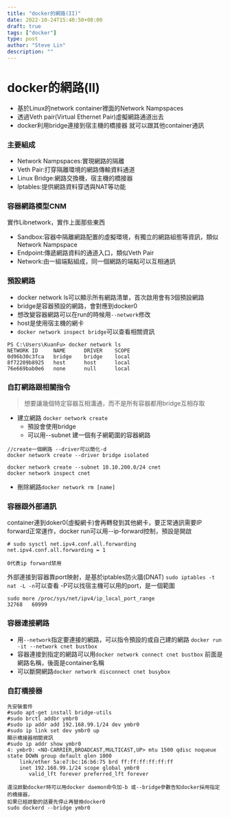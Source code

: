 ```yaml
---
title: "docker的網路(II)"
date: 2022-10-24T15:40:50+08:00
draft: true
tags: ["docker"]
type: post
author: "Steve Lin"
description: ""
---
```


# docker的網路(II)
- 基於Linux的network container裡面的Network Nampspaces
- 透過Veth pair(Virtual Ethernet Pair)虛擬網路通道出去
- docker利用bridge連接到宿主機的橋接器 就可以跟其他container通訊
### 主要組成
- Network Nampspaces:實現網路的隔離
- Veth Pair:打穿隔離環境的網路傳輸資料通道
- Linux Bridge:網路交換機，宿主機的橋接器
- Iptables:提供網路資料穿透與NAT等功能
### 容器網路模型CNM
實作Libnetwork，實作上面那些東西
- Sandbox:容器中隔離網路配置的虛擬環境，有獨立的網路組態等資訊，類似Network Nampspace
- Endpoint:傳遞網路資料的通道入口，類似Veth Pair
- Network:由一組端點組成，同一個網路的端點可以互相通訊
### 預設網路
- docker network ls可以顯示所有網路清單，首次啟用會有3個預設網路
- bridge是容器預設的網路，會對應到docker0
- 想改變容器網路可以在run的時候用`--network`修改
- host是使用宿主機的網卡
- `docker network inspect bridge`可以查看相關資訊
```
PS C:\Users\KuanFu> docker network ls
NETWORK ID     NAME      DRIVER    SCOPE
0d96b30c3fca   bridge    bridge    local
8f72209b8925   host      host      local
76e669bab0e6   none      null      local
```
### 自訂網路跟相關指令
> 想要讓幾個特定容器互相溝通，而不是所有容器都用bridge互相存取
- 建立網路 `docker network create`
	- 預設會使用bridge
	- 可以用--subnet 建一個有子網範圍的容器網路 
```
//create一個網路 --driver可以簡化-d
docker network create --driver bridge isolated

docker network create --subnet 10.10.200.0/24 cnet
docker network inspect cnet
```
- 刪除網路`docker network rm [name]`

### 容器跟外部通訊
container連到doker0(虛擬網卡)會再轉發到其他網卡，要正常通訊需要IP forward正常運作，docker run可以用--ip-forward控制，預設是開啟
```
# sudo sysctl net.ipv4.conf.all.forwarding
net.ipv4.conf.all.forwarding = 1

0代表ip forward禁用
```
外部連接到容器靠port映射，是基於iptables防火牆(DNAT)
`sudo iptables -t nat -L -n`可以查看
-P可以找宿主機可以用的port，是一個範圍
```
sudo more /proc/sys/net/ipv4/ip_local_port_range
32768	60999

```
### 容器連接網路
- 用`--network`指定要連接的網路，可以指令預設的或自己建的網路
`docker run -it --network cnet bustbox`
- 容器連接到指定的網路可以用`docker network connect cnet bustbox` 前面是網路名稱，後面是container名稱
- 可以斷開網路`docker network disconnect cnet busybox`
### 自訂橋接器
```
先安裝套件
#sudo apt-get install bridge-utils
#sudo brctl addbr ymbr0
#sudo ip addr add 192.168.99.1/24 dev ymbr0
#sudo ip link set dev ymbr0 up
顯示橋接器相關資訊
#sudo ip addr show ymbr0
4: ymbr0: <NO-CARRIER,BROADCAST,MULTICAST,UP> mtu 1500 qdisc noqueue state DOWN group default qlen 1000
    link/ether 5a:e7:bc:16:b6:75 brd ff:ff:ff:ff:ff:ff
    inet 192.168.99.1/24 scope global ymbr0
       valid_lft forever preferred_lft forever

還沒啟動docker時可以用docker daemon命令加-b 或--bridge參數告知docker採用指定的橋接器，
如果已經啟動的話要先停止再替換docker0
sudo dockerd --bridge ymbr0


```
